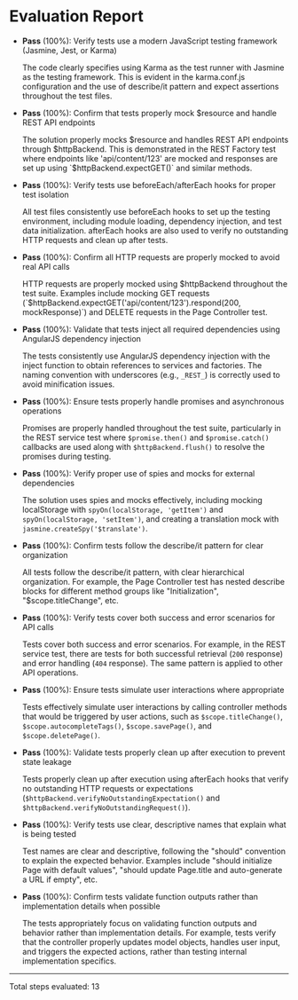 # Evaluation Report

- **Pass** (100%): Verify tests use a modern JavaScript testing framework (Jasmine, Jest, or Karma)
  
  The code clearly specifies using Karma as the test runner with Jasmine as the testing framework. This is evident in the karma.conf.js configuration and the use of describe/it pattern and expect assertions throughout the test files.

- **Pass** (100%): Confirm that tests properly mock $resource and handle REST API endpoints
  
  The solution properly mocks $resource and handles REST API endpoints through $httpBackend. This is demonstrated in the REST Factory test where endpoints like 'api/content/123' are mocked and responses are set up using `$httpBackend.expectGET()` and similar methods.

- **Pass** (100%): Verify tests use beforeEach/afterEach hooks for proper test isolation
  
  All test files consistently use beforeEach hooks to set up the testing environment, including module loading, dependency injection, and test data initialization. afterEach hooks are also used to verify no outstanding HTTP requests and clean up after tests.

- **Pass** (100%): Confirm all HTTP requests are properly mocked to avoid real API calls
  
  HTTP requests are properly mocked using $httpBackend throughout the test suite. Examples include mocking GET requests (`$httpBackend.expectGET('api/content/123').respond(200, mockResponse)`) and DELETE requests in the Page Controller test.

- **Pass** (100%): Validate that tests inject all required dependencies using AngularJS dependency injection
  
  The tests consistently use AngularJS dependency injection with the inject function to obtain references to services and factories. The naming convention with underscores (e.g., `_REST_`) is correctly used to avoid minification issues.

- **Pass** (100%): Ensure tests properly handle promises and asynchronous operations
  
  Promises are properly handled throughout the test suite, particularly in the REST service test where `$promise.then()` and `$promise.catch()` callbacks are used along with `$httpBackend.flush()` to resolve the promises during testing.

- **Pass** (100%): Verify proper use of spies and mocks for external dependencies
  
  The solution uses spies and mocks effectively, including mocking localStorage with `spyOn(localStorage, 'getItem')` and `spyOn(localStorage, 'setItem')`, and creating a translation mock with `jasmine.createSpy('$translate')`.

- **Pass** (100%): Confirm tests follow the describe/it pattern for clear organization
  
  All tests follow the describe/it pattern, with clear hierarchical organization. For example, the Page Controller test has nested describe blocks for different method groups like "Initialization", "$scope.titleChange", etc.

- **Pass** (100%): Verify tests cover both success and error scenarios for API calls
  
  Tests cover both success and error scenarios. For example, in the REST service test, there are tests for both successful retrieval (`200` response) and error handling (`404` response). The same pattern is applied to other API operations.

- **Pass** (100%): Ensure tests simulate user interactions where appropriate
  
  Tests effectively simulate user interactions by calling controller methods that would be triggered by user actions, such as `$scope.titleChange()`, `$scope.autocompleteTags()`, `$scope.savePage()`, and `$scope.deletePage()`.

- **Pass** (100%): Validate tests properly clean up after execution to prevent state leakage
  
  Tests properly clean up after execution using afterEach hooks that verify no outstanding HTTP requests or expectations (`$httpBackend.verifyNoOutstandingExpectation()` and `$httpBackend.verifyNoOutstandingRequest()`).

- **Pass** (100%): Verify tests use clear, descriptive names that explain what is being tested
  
  Test names are clear and descriptive, following the "should" convention to explain the expected behavior. Examples include "should initialize Page with default values", "should update Page.title and auto-generate a URL if empty", etc.

- **Pass** (100%): Confirm tests validate function outputs rather than implementation details when possible
  
  The tests appropriately focus on validating function outputs and behavior rather than implementation details. For example, tests verify that the controller properly updates model objects, handles user input, and triggers the expected actions, rather than testing internal implementation specifics.

---

Total steps evaluated: 13